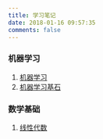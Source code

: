 ```yaml
---
title: 学习笔记
date: 2018-01-16 09:57:35
comments: false
---
```


### 机器学习
1. [机器学习](/gitbook/machine-learning/)
2. [机器学习基石](/gitbook/machine-learning-foundations/)

### 数学基础
1. [线性代数](/gitbook/linear-algebra/)
